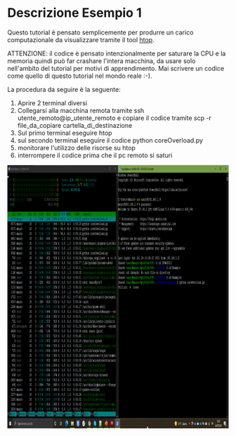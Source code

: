 # Descrizione Esempio 1

Questo tutorial è pensato semplicemente per produrre un carico computazionale da visualizzare tramite il tool <a href="https://htop.dev/">htop</a>.

ATTENZIONE: il codice è pensato intenzionalmente per saturare la CPU e la memoria quindi può far crashare l'intera macchina, da usare solo nell'ambito del tutorial per motivi di apprendimento. Mai scrivere un codice come quello di questo tutorial nel mondo reale :-).

La procedura da seguire è la seguente: 
1. Aprire 2 terminal diversi 
2. Collegarsi alla macchina remota tramite ssh utente_remoto@ip_utente_remoto e copiare il codice tramite scp -r file_da_copiare cartella_di_destinazione
3. Sul primo terminal eseguire htop 
4. sul secondo terminal eseguire il codice python coreOverload.py
5. monitorare l'utilizzo delle risorse su htop
6. interrompere il codice prima che il pc remoto si saturi


<img src="https://github.com/bellonemauro/Tutorial_corsoIFOA2021_big/blob/main/lezione1/Tutorials/Example1/screen_result.png"  width="1024" height="600" />
